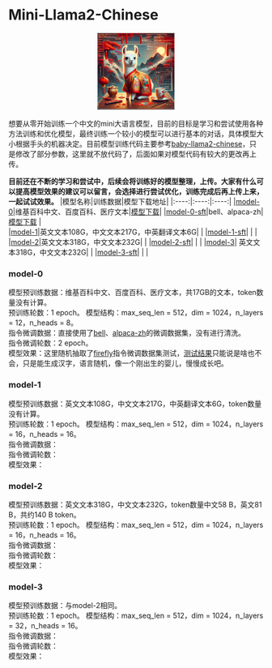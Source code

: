 # Mini-Llama2-Chinese
<p align="center">
  <img src="Mini-Llama2-Chinese.png" alt="Mini-Llama-Chinese" style="width:30%;">
</p>

想要从零开始训练一个中文的mini大语言模型，目前的目标是学习和尝试使用各种方法训练和优化模型，最终训练一个较小的模型可以进行基本的对话，具体模型大小根据手头的机器决定。目前模型训练代码主要参考[baby-llama2-chinese](https://github.com/DLLXW/baby-llama2-chinese)，只是修改了部分参数，这里就不放代码了，后面如果对模型代码有较大的更改再上传。   

**目前还在不断的学习和尝试中，后续会将训练好的模型整理，上传。大家有什么可以提高模型效果的建议可以留言，会选择进行尝试优化，训练完成后再上传上来，一起试试效果。**
|模型名称|训练数据|模型下载地址|
|:----:|:----:|:----:|
|[model-0](#model-0)|维基百科中文、百度百科、医疗文本|[模型下载](https://huggingface.co/My521/Mini-Llama-Chinese)|
|[model-0-sft](#model-0)|bell、alpaca-zh|[模型下载](https://huggingface.co/My521/Mini-Llama-Chinese) |  
|[model-1](#model-1)|英文文本108G，中文文本217G，中英翻译文本6G| |
|[model-1-sft](#model-1)| | | 
|[model-2](#model-2)|英文文本318G，中文文本232G| |
|[model-2-sft](#model-2)| |  | 
|[model-3](#model-3)| 英文文本318G，中文文本232G| |
|[model-3-sft](#model-3)| |  | 


### model-0  
模型预训练数据：维基百科中文、百度百科、医疗文本，共17GB的文本，token数量没有计算。  
预训练轮数：1 epoch。
模型结构：max_seq_len = 512，dim = 1024，n_layers = 12，n_heads = 8。  
指令微调数据：直接使用了[bell](https://huggingface.co/datasets/BelleGroup/train_1M_CN)、[alpaca-zh](https://huggingface.co/datasets/shibing624/alpaca-zh)的微调数据集，没有进行清洗。  
指令微调轮数：2 epoch。  
模型效果：这里随机抽取了[firefly](https://huggingface.co/datasets/YeungNLP/firefly-train-1.1M)指令微调数据集测试，[测试结果](https://huggingface.co/My521/Mini-Llama-Chinese/tree/main/model0)只能说是啥也不会，只是能生成汉字，语言随机，像一个刚出生的婴儿，慢慢成长吧。


### model-1  
模型预训练数据：英文文本108G，中文文本217G，中英翻译文本6G，token数量没有计算。  
预训练轮数：1 epoch。
模型结构：max_seq_len = 512，dim = 1024，n_layers = 16，n_heads = 16。  
指令微调数据：    
指令微调轮数：  
模型效果：  

### model-2  
模型预训练数据：英文文本318G，中文文本232G，token数量中文58 B，英文81 B，共约140 B token。  
预训练轮数：1 epoch。
模型结构：max_seq_len = 512，dim = 1024，n_layers = 16，n_heads = 16。  
指令微调数据：    
指令微调轮数：  
模型效果：  

### model-3  
模型预训练数据：与model-2相同。  
预训练轮数：1 epoch。
模型结构：max_seq_len = 512，dim = 1024，n_layers = 32，n_heads = 16。  
指令微调数据：    
指令微调轮数：  
模型效果：  